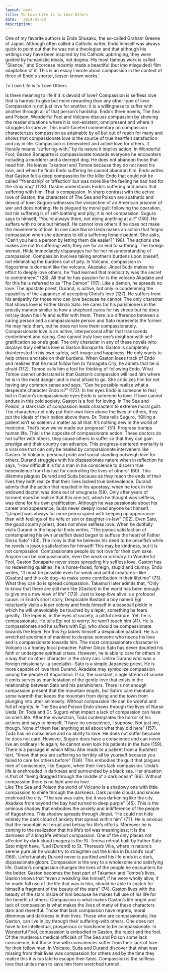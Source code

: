 ```yaml
---
layout: post
title: To Love Life is to Love Others
date:   2014-01-30
description: 
---
```

One of my favorite authors is Endo Shusaku, the so-called Graham Greene of Japan. Although often called a Catholic writer, Endo himself was always quick to point out that he was not a theologian and that although his writings may have been inspired by his Catholic upbringing, they were guided by humanistic ideals, not dogma. His most famous work is called "Silence," and Scorcese recently made a beautiful (but imo misguided) film adaptation of it. This is an essay I wrote about compassion in the context of three of Endo's shorter, lesser-known works.'

To Love Life is to Love Others


Is there meaning to life if it is devoid of love? Compassion is selfless love that is hardest to give but more rewarding than any other type of love. Compassion is not just love for another; it is a willingness to suffer with another through all of that person’s hardship. Endo’s three novels, The Sea and Poison, Wonderful Fool and Volcano discuss compassion by showing the reader situations where it is non-existent, omnipresent and where it struggles to survive. This multi-faceted commentary on compassion characterizes compassion as attainable by all but out of reach for many and shows that compassionate love is the source of true heartfelt satisfaction and joy in life.
Compassion is benevolent and active love for others. It literally means “suffering-with;” by its nature it implies action. In Wonderful Fool, Gaston Bonaparte is compassionate towards everyone he encounters including a murderer and a decrepit dog. He does not abandon those that need him. He leaves Takamori and Tomoe because they do not need his love, and when he finds Endo suffering he cannot abandon him. Endo writes that Gaston felt a deep compassion for the killer Endo that could not be called “‘friendship’ or ‘affection’ but was more like the feeling he had had for the stray dog” (128). Gaston understands Endo’s suffering and bears that suffering with him. That is compassion.
In sharp contrast with the active love of Gaston, the characters of The Sea and Poison are apathetic and devoid of love. Suguro witnesses the vivisection of an American prisoner of war and does nothing. He is plagued by moral guilt following the operation, but his suffering is of self-loathing and pity; it is not compassion. Suguro says to himself, “You’re always there, not doing anything at all!” (150). He suffers with no one but himself. He cannot love others if he does not make the movements of love.
In one case Nurse Ueda makes an action that feigns compassion when she attempts to kill a suffering female patient. She asks, “Can’t you help a person by letting them die easier?” (98). The actions she makes are not to suffering-with; they are for an end to suffering. The foreign woman, Hilda immediately disparages her for her misunderstanding of compassion. Compassion involves taking another’s burdens upon oneself, not eliminating the burdens out of pity.
In Volcano, compassion in Kagoshima is dormant like the volcano, Akadake. Jinpei Suda makes no effort to deeply love others, he “had learned that mediocrity was the secret to contentment” (28). All that he has passion for is the volcano Akadake and for this he is referred to as “The Demon” (117). Like a demon, he spreads no love. The apostate priest, Durand, is active, but only in condemning the capability of the Japanese of accepting Christ’s love (127). He suffers from his antipathy for those who can love because he cannot. The only character that shows love is Father Ginzo Sato. He cares for his parishioners in the priestly manner similar to how a shepherd cares for his sheep but he does not lay down his life and suffer with them. There is a difference between a caring person and a compassionate person and Sato represents the former. He may help them, but he does not love them compassionately. Compassionate love is an active, interpersonal affair that transcends contentment and caring.
One cannot truly love one’s neighbor with self-gratification as one’s goal. The only character in any of these novels who displays truly selfless love is Gaston Bonaparte. Gaston is completely disinterested in his own safety, self-image and happiness. He only wants to help others and take on their burdens. When Gaston loses track of Endo and realizes that he must follow him to Yamagata City, he admits that he is afraid (172). Tomoe calls him a fool for thinking of following Endo. What Tomoe cannot understand is that Gaston’s compassion will lead him where he is in the most danger and is most afraid to go. She criticizes him for not having any common sense and says, “Can he possibly realize what a desperate character Endo is?” (172). In her eyes Endo is someone to fear, but in Gaston’s compassionate eyes Endo is someone to love. If love cannot endure in this cold society, Gaston is a fool for loving.
In The Sea and Poison, a stark lack of compassion leads characters to extreme moral guilt. The characters not only put their own lives above the lives of others, they put the ideals of their nation above them. Dr. Toda tells Suguro, “Killing a patient isn’t so solemn a matter as all that. It’s nothing new in the world of medicine. That’s how we’ve made our progress!” (51). Progress trumps human life. This is the opposite of compassionate action. These doctors do not suffer with others, they cause others to suffer so that they can gain prestige and their country can advance. This progress-centered mentality is a viral one that can only be healed by compassionate interveners like Gaston. 
In Volcano, personal pride and social standing outweigh love for others. Durand struggles with his dispassionate nature when in reflection he says, “How difficult it is for a man in his conscience to discern true benevolence from his lust for controlling the lives of others” (60). This dilemma plagues Durand and Suda because as they reach the ends of their lives they both realize that their lives lacked true benevolence. Durand admits that the action that resulted in his apostasy, when he took in the widowed doctor, was done out of smugness (58). Only after years of torment does he realize that this one act, which he thought was selfless, was done for his own gratification. 
Although he was passionate about his career and appearance, Suda never deeply loved anyone but himself. “[Jinpei] was always far more preoccupied with keeping up appearance than with feelings of his wife or son or daughter-in-law” (102). Even Sato, the good country priest, does not show selfless love. When he dutifully visits Durand in the hospital Endo writes, “The joyous satisfaction of contemplating his own unselfish deed began to suffuse the heart of Father Ginzo Sato” (43). The irony is that he believes his deed to be unselfish while he revels in joyous satisfaction for himself! This may be kindness, but it is not compassion. Compassionate people do not love for their own sake. 
Anyone can be compassionate, even the weak or ordinary. In Wonderful Fool, Gaston Bonaparte never stops spreading his selfless love. Gaston has no redeeming qualities; he is horse-faced, foreign, stupid and clumsy. Endo writes, “It must be possible even for weak and pitiful creatures--like [Gaston] and this old dog--to make some contribution in their lifetime” (73). What they can do is spread compassion. Takamori later admits that, “Only to know that there are still men like [Gaston] in the world has been enough to give me a new view of life” (173). Just to keep love alive is a profound cause.
In Endo’s short story, Despicable Bastard a boy named Egi reluctantly visits a leper colony and finds himself in a baseball pickle in which he will unavoidably be touched by a leper, something he fears greatly. The leper is, in the eyes of society, a pitiful creature. Yet, he is compassionate. He tells Egi not to worry; he won’t touch him (41). He is compassionate and he suffers with Egi, who should be compassionate towards the leper. For this Egi labels himself a despicable bastard. He is a wretched specimen of mankind to despise someone who needs his love and is compassionate towards him.
The most compassionate character in Volcano is a homey local preacher. Father Ginzo Sato has never doubted his faith or undergone spiritual crises. However, he is able to care for others in a way that no other character in the story can. Unlike Durand who was a foreign missionary--a specialist--Sato is a simple Japanese priest. He is more capable of love than Durand.
Akadake may symbolize compassion among the people of Kagoshima. If so, the constant, single stream of smoke it emits serves as manifestation of the gentle love that exists in the relationship between Sato and his parishioners. There is not enough compassion present that the mountain erupts, but Sato’s care maintains some warmth that keeps the mountain from dying and the town from plunging into utter animosity.
Without compassion life can be woeful and full of regrets. In The Sea and Poison Endo shows through the lives of Nurse Ueda, Dr. Toda and Dr. Suguro what impact a lack of compassion can have on one’s life. After the vivisection, Toda contemplates the horror of his actions and says to himself, “I have no conscience, I suppose. Not just me, though. None of them feel anything at all about what they did here” (157). Toda has no conscience and no ability to love. He does not suffer because he does not care. However, Suguro does have a conscience and can never live an ordinary life again; he cannot even look his patients in the face (159). There is a passage in which Mitsu Abe reads to a patient from a Buddhist text, “Know that you are suffering so terribly all by yourself because you failed to care for others before” (136). This embodies the guilt that plagues men of conscience, like Suguro, when their lives lack compassion. Ueda’s life is enshrouded in darkness and surrounded by a black sea. Her situation is that of “being dragged through the middle of a dark ocean” (96). Without compassion there is no light and no love.        
Like The Sea and Poison the world of Volcano is a shadowy one with little compassion to shine through the darkness. Dark purple clouds and smoke enshroud the city. “The sea was calm, but it was darkening like the city. Akadake from beyond the bay had turned to deep purple” (45). This is the ominous shadow that embodies the anxiety and indifference of the people of Kagoshima. This shadow spreads through Jinpei. “He could not hide entirely the dark cloud of anxiety that spread within him” (77). He is anxious that the mountain will erupt and betray his life’s efforts. Moreover he is coming to the realization that his life’s toil was meaningless; it is the darkness of a long life without compassion. One of the only places not affected by dark cloud imagery is the St. Teresa retreat built by Father Sato. Sato might have, “Led [Durand] to St. Theresa’s Villa, where in nature’s serene pure air he would try to straighten out the kinks in Durand’s soul” (166). Unfortunately Durand never is purified and his life ends in a dark, dispassionate gloom. 
Compassion is the way to a wholesome and satisfying life. Gaston’s compassion changes the lives of the people he encounters for the better. Gaston becomes the best part of Takamori and Tomoe’s lives. Gaston knows that “even a weakling like himself, if he were wholly alive, if he made full use of the life that was in him, should be able to snatch for himself a fragment of the beauty of the stars” (74). Gaston lives with the beauty of the stars inside of him because he makes full use of his life for the benefit of others. Compassion is what makes Gaston’s life bright and lack of compassion is what makes the lives of many of these characters dark and resentful.
Those that lack compassion have regrets, moral dilemmas and darkness in their lives. Those who are compassionate, like Gaston, can live in joy through their suffering-with others. One does not have to be intellectual, prosperous or handsome to be compassionate. In Wonderful Fool, compassion is embodied in Gaston, the reject and the fool. Of the murderous medical officials of The Sea and Poison some lack conscience, but those few with consciences suffer from their lack of love for their fellow man. In Volcano, Suda and Durand discover that what was missing from their lives was compassion for others and by the time they realize this it is too late to escape their fates. Compassion is the selfless love that unites man to save him from wretched turmoil. 

